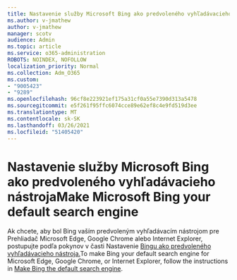 ```yaml
---
title: Nastavenie služby Microsoft Bing ako predvoleného vyhľadávacieho nástroja
ms.author: v-jmathew
author: v-jmathew
manager: scotv
audience: Admin
ms.topic: article
ms.service: o365-administration
ROBOTS: NOINDEX, NOFOLLOW
localization_priority: Normal
ms.collection: Adm_O365
ms.custom:
- "9005423"
- "9289"
ms.openlocfilehash: 96cf8e223921ef175a31cf0a55e7390d313a5478
ms.sourcegitcommit: e5f261f95ffc6074cce89e62ef8c4e9fd519d3ee
ms.translationtype: MT
ms.contentlocale: sk-SK
ms.lasthandoff: 03/26/2021
ms.locfileid: "51405420"
---
```

# <a name="make-microsoft-bing-your-default-search-engine"></a><span data-ttu-id="128ad-102">Nastavenie služby Microsoft Bing ako predvoleného vyhľadávacieho nástroja</span><span class="sxs-lookup"><span data-stu-id="128ad-102">Make Microsoft Bing your default search engine</span></span>

<span data-ttu-id="128ad-103">Ak chcete, aby bol Bing vaším predvoleným vyhľadávacím nástrojom pre Prehliadač Microsoft Edge, Google Chrome alebo Internet Explorer, postupujte podľa pokynov v časti Nastavenie [Bingu ako predvoleného vyhľadávacieho nástroja.](https://go.microsoft.com/fwlink/?linkid=2148834)</span><span class="sxs-lookup"><span data-stu-id="128ad-103">To make Bing your default search engine for Microsoft Edge, Google Chrome, or Internet Explorer, follow the instructions in [Make Bing the default search engine](https://go.microsoft.com/fwlink/?linkid=2148834).</span></span>
